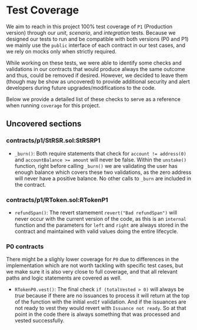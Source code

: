 # Test Coverage

We aim to reach in this project 100% test coverage of `P1` (Production version) through our  *unit*, *scenario*, and *integration* tests. Because we designed our tests to run and be compatible with both versions (P0 and P1) we mainly use the `public` interface of each contract in our test cases, and we rely on mocks only when strictly required. 

While working on these tests, we were able to identify some checks and validations in our contracts that would produce always the same outcome and thus, could be removed if desired. However, we decided to leave them (though may be show as uncovered) to provide additional security and alert developers during future upgrades/modifications to the code.

Below we provide a detailed list of these checks to serve as a reference when running `coverage` for this project.

## Uncovered sections

### contracts/p1/StRSR.sol:StRSRP1

- `_burn()`:  Both require statements that check for `account != address(0)` and `accountBalance >= amount` will never be false. Within the `unstake()` function, right before calling `_burn()` we are validating the user has enough balance which covers these two validations, as the zero address will never have a positive balance. No other calls to `_burn` are included in the contract.

### contracts/p1/RToken.sol:RTokenP1
- `refundSpan()`: The revert stamement `revert("Bad refundSpan")` will never occur with the current version of the code, as this is an `internal` function and the parameters for `left` and `right` are always stored in the contract and maintained with valid values doing the entire lifecycle.
         
### P0 contracts

There might be a slighly lower coverage for `P0` due to differences in the implementation which are not worth tackling with specific test cases, but we make sure it is also very close to full coverage, and that all relevant paths and logic statements are covered as well.

- `RTokenP0.vest()`: The final check `if (totalVested > 0)` will always be *true* because if there are no issuances to process it will return at the top of the function with the initial `endIf` validation. And if the issuances are not ready to vest they would revert with `Issuance not ready`. So at that point in the code there is always something that was processed and vested successfully.


      